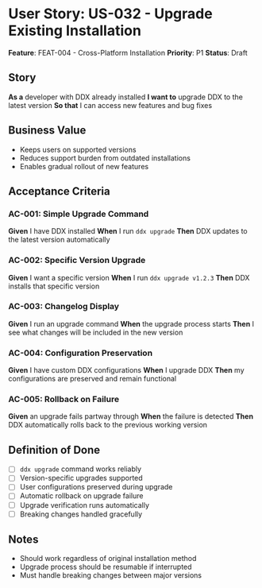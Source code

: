 # User Story: US-032 - Upgrade Existing Installation

**Feature**: FEAT-004 - Cross-Platform Installation
**Priority**: P1
**Status**: Draft

## Story

**As a** developer with DDX already installed
**I want to** upgrade DDX to the latest version
**So that** I can access new features and bug fixes

## Business Value

- Keeps users on supported versions
- Reduces support burden from outdated installations
- Enables gradual rollout of new features

## Acceptance Criteria

### AC-001: Simple Upgrade Command
**Given** I have DDX installed
**When** I run `ddx upgrade`
**Then** DDX updates to the latest version automatically

### AC-002: Specific Version Upgrade
**Given** I want a specific version
**When** I run `ddx upgrade v1.2.3`
**Then** DDX installs that specific version

### AC-003: Changelog Display
**Given** I run an upgrade command
**When** the upgrade process starts
**Then** I see what changes will be included in the new version

### AC-004: Configuration Preservation
**Given** I have custom DDX configurations
**When** I upgrade DDX
**Then** my configurations are preserved and remain functional

### AC-005: Rollback on Failure
**Given** an upgrade fails partway through
**When** the failure is detected
**Then** DDX automatically rolls back to the previous working version

## Definition of Done

- [ ] `ddx upgrade` command works reliably
- [ ] Version-specific upgrades supported
- [ ] User configurations preserved during upgrade
- [ ] Automatic rollback on upgrade failure
- [ ] Upgrade verification runs automatically
- [ ] Breaking changes handled gracefully

## Notes

- Should work regardless of original installation method
- Upgrade process should be resumable if interrupted
- Must handle breaking changes between major versions